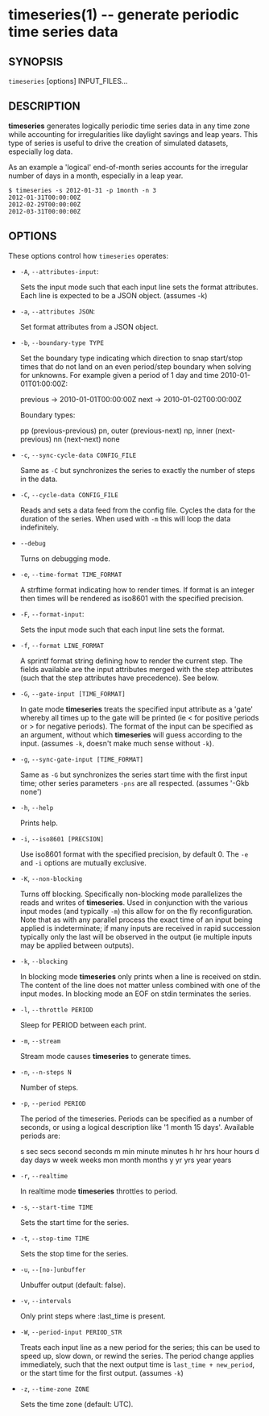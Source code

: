 timeseries(1) -- generate periodic time series data
=============================================

## SYNOPSIS

`timeseries` [options] INPUT_FILES...

## DESCRIPTION

**timeseries** generates logically periodic time series data in any time zone
while accounting for irregularities like daylight savings and leap years. This
type of series is useful to drive the creation of simulated datasets,
especially log data.

As an example a 'logical' end-of-month series accounts for the irregular
number of days in a month, especially in a leap year.

    $ timeseries -s 2012-01-31 -p 1month -n 3
    2012-01-31T00:00:00Z
    2012-02-29T00:00:00Z
    2012-03-31T00:00:00Z

## OPTIONS

These options control how `timeseries` operates:

* `-A`, `--attributes-input`:

  Sets the input mode such that each input line sets the format attributes.
  Each line is expected to be a JSON object. (assumes -k)

* `-a`, `--attributes JSON`:

  Set format attributes from a JSON object.

* `-b`, `--boundary-type TYPE`

  Set the boundary type indicating which direction to snap start/stop times
  that do not land on an even period/step boundary when solving for unknowns.
  For example given a period of 1 day and time 2010-01-01T01:00:00Z:

    previous -> 2010-01-01T00:00:00Z
    next     -> 2010-01-02T00:00:00Z

  Boundary types:

    pp            (previous-previous)
    pn, outer     (previous-next)
    np, inner     (next-previous)
    nn            (next-next)
    none

* `-c`, `--sync-cycle-data CONFIG_FILE`

  Same as `-C` but synchronizes the series to exactly the number of steps in
  the data.

* `-C`, `--cycle-data CONFIG_FILE`

  Reads and sets a data feed from the config file. Cycles the data for the
  duration of the series. When used with `-m` this will loop the data
  indefinitely.

* `--debug`

  Turns on debugging mode.

* `-e`, `--time-format TIME_FORMAT`

  A strftime format indicating how to render times. If format is an integer
  then times will be rendered as iso8601 with the specified precision.

* `-F`, `--format-input`:

  Sets the input mode such that each input line sets the format.

* `-f`, `--format LINE_FORMAT`

  A sprintf format string defining how to render the current step. The fields
  available are the input attributes merged with the step attributes (such
  that the step attributes have precedence). See below.

* `-G`, `--gate-input [TIME_FORMAT]`

  In gate mode **timeseries** treats the specified input attribute as a 'gate'
  whereby all times up to the gate will be printed (ie < for positive periods
  or > for negative periods). The format of the input can be specified as an
  argument, without which **timeseries** will guess according to the input.
  (assumes `-k`, doesn't make much sense without `-k`).

* `-g`, `--sync-gate-input [TIME_FORMAT]`

  Same as `-G` but synchronizes the series start time with the first input
  time; other series parameters `-pns` are all respected. (assumes '-Gkb
  none')

* `-h`, `--help`

  Prints help.

* `-i`, `--iso8601 [PRECSION]`

  Use iso8601 format with the specified precision, by default 0. The `-e` and
  `-i` options are mutually exclusive.

* `-K`, `--non-blocking`

  Turns off blocking. Specifically non-blocking mode parallelizes the reads
  and writes of **timeseries**. Used in conjunction with the various input
  modes (and typically `-m`) this allow for on the fly reconfiguration. Note
  that as with any parallel process the exact time of an input being applied
  is indeterminate; if many inputs are received in rapid succession typically
  only the last will be observed in the output (ie multiple inputs may be
  applied between outputs).

* `-k`, `--blocking`

  In blocking mode **timeseries** only prints when a line is received on
  stdin. The content of the line does not matter unless combined with one of
  the input modes. In blocking mode an EOF on stdin terminates the series.

* `-l`, `--throttle PERIOD`

  Sleep for PERIOD between each print.

* `-m`, `--stream`

  Stream mode causes **timeseries** to generate times.

* `-n`, `--n-steps N`

  Number of steps.

* `-p`, `--period PERIOD`

  The period of the timeseries. Periods can be specified as a number of
  seconds, or using a logical description like '1 month 15 days'. Available
  periods are:

    s sec secs second seconds
    m min minute minutes
    h hr hrs hour hours
    d day days
    w week weeks
    mon month months
    y yr yrs year years

* `-r`, `--realtime`

  In realtime mode **timeseries** throttles to period.

* `-s`, `--start-time TIME`

  Sets the start time for the series.

* `-t`, `--stop-time TIME`

  Sets the stop time for the series.

* `-u`, `--[no-]unbuffer`

  Unbuffer output (default: false).

* `-v`, `--intervals`

  Only print steps where :last_time is present.

* `-W`, `--period-input PERIOD_STR`

  Treats each input line as a new period for the series; this can be used to
  speed up, slow down, or rewind the series. The period change applies
  immediately, such that the next output time is `last_time + new_period`, or
  the start time for the first output. (assumes `-k`)

* `-z`, `--time-zone ZONE`

  Sets the time zone (default: UTC).
